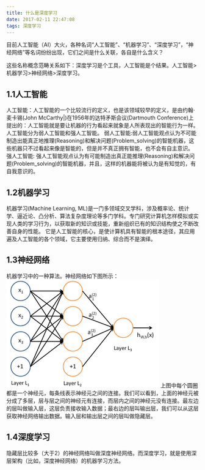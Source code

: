 ```yaml
---
title: 什么是深度学习
date: 2017-02-11 22:47:08
tags: 深度学习
---
```


目前人工智能（AI）大火，各种名词“人工智能”、“机器学习”、“深度学习”，“神经网络”等名词纷纷出现，它们之间是什么关联，各自是什么含义？
<!-- more -->
这些名称概念范畴关系如下：深度学习是个工具，人工智能是个结果。人工智能>机器学习>神经网络>深度学习。

## 1.1人工智能

人工智能：人工智能的一个比较流行的定义，也是该领域较早的定义，是由约翰·麦卡锡(John McCarthy|)在1956年的达特矛斯会议(Dartmouth Conference)上提出的：人工智能就是要让机器的行为看起来就象是人所表现出的智能行为一样。人工智能分为弱人工智能和强人工智能。
弱人工智能:弱人工智能观点认为不可能制造出能真正地推理(Reasoning)和解决问题(Problem_solving)的智能机器，这些机器只不过看起来像是智能的，但是并不真正拥有智能，也不会有自主意识。　　
强人工智能: 强人工智能观点认为有可能制造出真正能推理(Reasoning)和解决问题(Problem_solving)的智能机器，并且，这样的机器能将被认为是有知觉的，有自我意识的。

## 1.2机器学习

机器学习(Machine Learning, ML)是一门多领域交叉学科，涉及概率论、统计学、逼近论、凸分析、算法复杂度理论等多门学科。专门研究计算机怎样模拟或实现人类的学习行为，以获取新的知识或技能，重新组织已有的知识结构使之不断改善自身的性能。
它是人工智能的核心，是使计算机具有智能的根本途径，其应用遍及人工智能的各个领域，它主要使用归纳、综合而不是演绎。

## 1.3神经网络

机器学习中的一种算法。神经网络如下图所示：
![神经网络](/pic/神经网络.png)
上图中每个圆圈都是一个神经元，每条线表示神经元之间的连接。我们可以看到，上面的神经元被分成了多层，层与层之间的神经元有连接，而层内之间的神经元没有连接。最左边的层叫做输入层，这层负责接收输入数据；最右边的层叫输出层，我们可以从这层获取神经网络输出数据。输入层和输出层之间的层叫做隐藏层。

## 1.4深度学习

隐藏层比较多（大于2）的神经网络叫做深度神经网络。而深度学习，就是使用深层架构（比如，深度神经网络）的机器学习方法。

